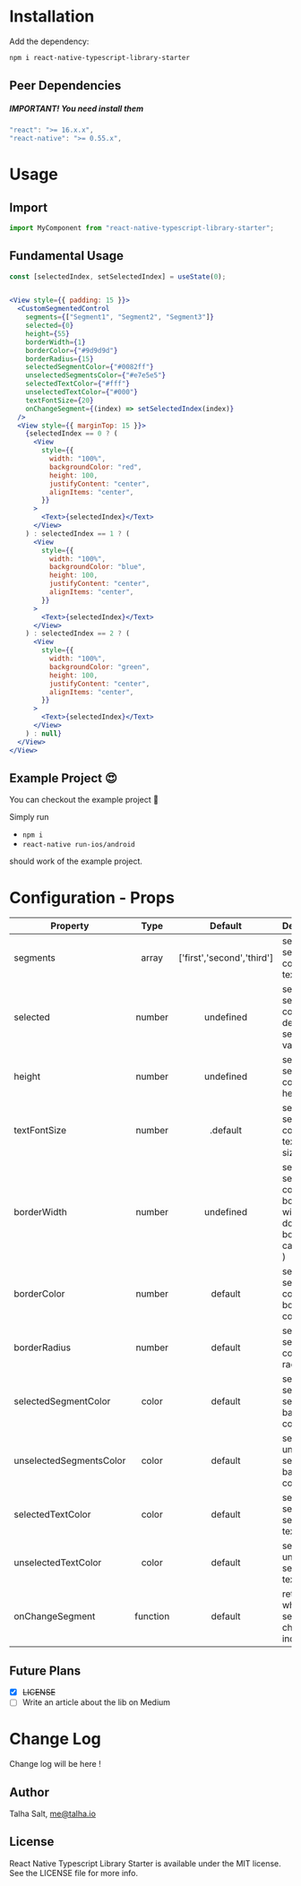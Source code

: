 # Installation

Add the dependency:

```bash
npm i react-native-typescript-library-starter
```

## Peer Dependencies

<h5><i>IMPORTANT! You need install them</i></h5>

```js
"react": ">= 16.x.x",
"react-native": ">= 0.55.x",
```

# Usage

## Import

```jsx
import MyComponent from "react-native-typescript-library-starter";
```

## Fundamental Usage

```jsx
const [selectedIndex, setSelectedIndex] = useState(0);


<View style={{ padding: 15 }}>
  <CustomSegmentedControl
    segments={["Segment1", "Segment2", "Segment3"]}
    selected={0}
    height={55}
    borderWidth={1}
    borderColor={"#9d9d9d"}
    borderRadius={15}
    selectedSegmentColor={"#0082ff"}
    unselectedSegmentsColor={"#e7e5e5"}
    selectedTextColor={"#fff"}
    unselectedTextColor={"#000"}
    textFontSize={20}
    onChangeSegment={(index) => setSelectedIndex(index)}
  />
  <View style={{ marginTop: 15 }}>
    {selectedIndex == 0 ? (
      <View
        style={{
          width: "100%",
          backgroundColor: "red",
          height: 100,
          justifyContent: "center",
          alignItems: "center",
        }}
      >
        <Text>{selectedIndex}</Text>
      </View>
    ) : selectedIndex == 1 ? (
      <View
        style={{
          width: "100%",
          backgroundColor: "blue",
          height: 100,
          justifyContent: "center",
          alignItems: "center",
        }}
      >
        <Text>{selectedIndex}</Text>
      </View>
    ) : selectedIndex == 2 ? (
      <View
        style={{
          width: "100%",
          backgroundColor: "green",
          height: 100,
          justifyContent: "center",
          alignItems: "center",
        }}
      >
        <Text>{selectedIndex}</Text>
      </View>
    ) : null}
  </View>
</View>
```

## Example Project 😍

You can checkout the example project 🥰

Simply run

- `npm i`
- `react-native run-ios/android`

should work of the example project.

# Configuration - Props



| Property                   |   Type    |  Default  | Description                                                            |
| -------------- | :-------: | :-------: | ---------------------------------------------------------------------- |
| segments                   |  array    | ['first','second','third']   | set segmented control's text array                  |
| selected                   |  number   | undefined | set segmented control's default selected value                         |
| height                     |  number   | undefined | set segmented control's height                                         |
| textFontSize               |  number   |.default   | set segmented control's text font size                                     |
| borderWidth                |  number   | undefined | set segmented control's border with(if u dont wanna border u can pass 0 ) |
| borderColor                |  number   |  default  | set segmented control's border color                |
| borderRadius               |  number   |  default  | set segmented control's radius                  |
| selectedSegmentColor       |   color   |  default  | set selected segment's background color                  |
| unselectedSegmentsColor    |   color   |  default  | set unselected segment's background color |
| selectedTextColor          |   color   |  default  | set selected segment's text color |
| unselectedTextColor        |   color   |  default  | set unselected segment's text color |
| onChangeSegment            |   function   |  default  | returns when segment change index |

## Future Plans

- [x] ~~LICENSE~~
- [ ] Write an article about the lib on Medium

# Change Log

Change log will be here !

## Author

Talha Salt, me@talha.io

## License

React Native Typescript Library Starter is available under the MIT license. See the LICENSE file for more info.
